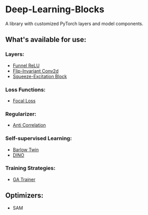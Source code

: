 # Deep-Learning-Blocks
A library with customized PyTorch layers and model components.

## What's available for use:
### **Layers**:
* [Funnel ReLU](docs/CNN%20Layers.md#funnel-relu-frelu)
* [Flip-Invariant Conv2d](docs/CNN%20Layers.md#flip-invariant-conv2d-layer)
* [Squeeze-Excitation Block](docs/CNN%20Layers.md#squeeze-excitation-block)  

### **Loss Functions**:
* [Focal Loss](docs/losses.md#focal-loss)
  
### **Regularizer**:
* [Anti Correlation](docs/regularizer.md#anti-correlation)

### **Self-supervised Learning**:
* [Barlow Twin](docs/ssl.md#barlow-twin)
* [DINO](docs/ssl.md#dino)

### **Training Strategies**:
* [GA Trainer](docs/trainer.md#genetic-algorithm-trainer-ga)

## **Optimizers**:
* SAM